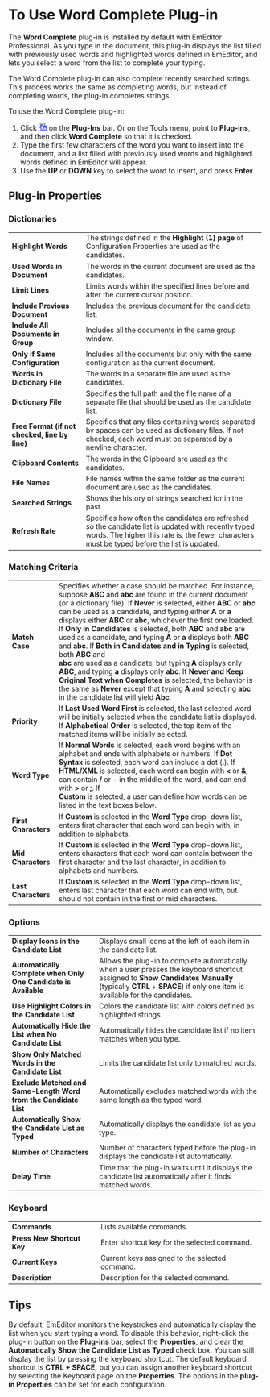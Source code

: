 # To Use Word Complete Plug-in

The **Word Complete** plug-in is installed by default with EmEditor Professional. As you type in the document, this plug-in displays the list filled with previously used words and highlighted words defined in EmEditor, and lets you select a
word from the list to complete your typing.

The Word Complete plug-in can also complete recently searched strings. This process works the same as completing words, but instead of completing words, the plug-in completes strings.

To use the Word Complete plug-in:

1. Click ![](../../images/wordcomplete.gif) on the **Plug-Ins** bar. Or on the Tools menu, point to **Plug-ins**, and then click **Word Complete** so that it is checked.
2. Type the first few characters of the word you want to insert into the document, and a list filled with previously used words and highlighted words defined in EmEditor will appear.
3. Use the **UP** or **DOWN** key to select the word to insert, and press **Enter**.

## Plug-in Properties

### Dictionaries

|     |     |
| --- | --- |
| **Highlight Words** | The strings defined in the **Highlight (1) page** of Configuration Properties are used as the candidates. |
| **Used Words in Document** | The words in the current document are used as the candidates. |
| **Limit Lines** | Limits words within the specified lines before and after the current cursor position. |
| **Include Previous Document** | Includes the previous document for the candidate list. |
| **Include All Documents in Group** | Includes all the documents in the same group window. |
| **Only if Same Configuration** | Includes all the documents but only with the same configuration as the current document. |
| **Words in Dictionary File** | The words in a separate file are used as the candidates. |
| **Dictionary File** | Specifies the full path and the file name of a separate file that should be used as the candidate list. |
| **Free Format (if not checked, line by line)** | Specifies that any files containing words separated by spaces can be used as dictionary files. If not checked, each word must be separated by a newline character. |
| **Clipboard Contents** | The words in the Clipboard are used as the candidates. |
| **File Names** | File names within the same folder as the current document are used as the candidates. |
| **Searched Strings** | Shows the history of strings searched for in the past. |
| **Refresh Rate** | Specifies how often the candidates are refreshed so the candidate list is updated with recently typed words. The higher this rate is, the fewer characters must be typed before the list is updated. |

### Matching Criteria

|     |     |
| --- | --- |
| **Match Case** | Specifies whether a case should be matched. For instance, suppose **ABC** and **abc** are found in the current document (or a dictionary file). If **Never** is selected, either **ABC** or **abc** can be used as a candidate, and typing either **A** or **a** displays either **ABC** or **abc**, whichever the first one loaded. If **Only in Candidates** is selected, both **ABC** and **abc** are used as a candidate, and typing **A** or **a** displays both **ABC** and **abc**. If **Both in Candidates and in Typing** is selected, both **ABC** and<br> **abc** are used as a candidate, but typing **A** displays only **ABC**, and typing **a** displays only **abc**. If **Never and Keep Original Text when Completes** is selected, the behavior is the same as **Never** except that typing **A** and selecting **abc** in the candidate list will yield **Abc**. |
| **Priority** | If **Last Used Word First** is selected, the last selected word will be initially selected when the candidate list is displayed. If **Alphabetical Order** is selected, the top item of the matched items will be initially selected. |
| **Word Type** | If **Normal Words** is selected, each word begins with an alphabet and ends with alphabets or numbers. If **Dot Syntax** is selected, each word can include a dot (**.**). If **HTML/XML** is selected, each word can begin with **<** or **&**, can contain **/** or **-** in the middle of the word, and can end with **>** or **;**. If<br> **Custom** is selected, a user can define how words can be listed in the text boxes below. |
| **First Characters** | If **Custom** is selected in the **Word Type** drop-down list, enters first character that each word can begin with, in addition to alphabets. |
| **Mid Characters** | If **Custom** is selected in the **Word Type** drop-down list, enters characters that each word can contain between the first character and the last character, in addition to alphabets and numbers. |
| **Last Characters** | If **Custom** is selected in the **Word Type** drop-down list, enters last character that each word can end with, but should not contain in the first or mid characters. |

### Options

|     |     |
| --- | --- |
| **Display Icons in the Candidate List** | Displays small icons at the left of each item in the candidate list. |
| **Automatically Complete when Only One Candidate is Available** | Allows the plug-in to complete automatically when a user presses the keyboard shortcut assigned to **Show Candidates Manually** (typically **CTRL** + **SPACE**) if only one item is available for the candidates. |
| **Use Highlight Colors in the Candidate List** | Colors the candidate list with colors defined as highlighted strings. |
| **Automatically Hide the List when No Candidate List** | Automatically hides the candidate list if no item matches when you type. |
| **Show Only Matched Words in the Candidate List** | Limits the candidate list only to matched words. |
| **Exclude Matched and Same-Length Word from the Candidate List** | Automatically excludes matched words with the same length as the typed word. |
| **Automatically Show the Candidate List as Typed** | Automatically displays the candidate list as you type. |
| **Number of Characters** | Number of characters typed before the plug-in displays the candidate list automatically. |
| **Delay Time** | Time that the plug-in waits until it displays the candidate list automatically after it finds matched words. |

### Keyboard

|     |     |
| --- | --- |
| **Commands** | Lists available commands. |
| **Press New Shortcut Key** | Enter shortcut key for the selected command. |
| **Current Keys** | Current keys assigned to the selected command. |
| **Description** | Description for the selected command. |

## Tips

By default, EmEditor monitors the keystrokes and automatically display the list when you start typing a word. To disable this behavior, right-click the plug-in button on the **Plug-ins** bar, select the **Properties**, and clear the **Automatically Show the Candidate List as Typed** check box. You can still display the list by pressing the keyboard
shortcut. The default keyboard shortcut is **CTRL + SPACE,** but you can assign another keyboard shortcut by selecting the Keyboard page on the **Properties**. The options in the **plug-in Properties** can be
set for each configuration.
